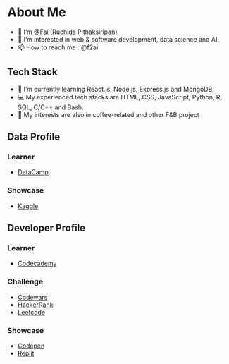 # About Me
- 👋 I’m @Fai (Ruchida Pithaksiripan)
- 👀 I’m interested in web & software development, data science and AI.
- 📫 How to reach me : @f2ai

## Tech Stack
- 🌱 I’m currently learning React.js, Node.js, Express.js and MongoDB.
- 💻 My experienced tech stacks are HTML, CSS, JavaScript, Python, R, SQL, C/C++ and Bash.
- 💞️ My interests are also in coffee-related and other F&B project


## Data Profile
### Learner
- [DataCamp](https://www.datacamp.com/portfolio/f2ai)
### Showcase
- [Kaggle](https://www.kaggle.com/ruchidapithaksiripan)

## Developer Profile
### Learner
- [Codecademy](https://www.codecademy.com/profiles/Ruchida)
### Challenge
- [Codewars](https://www.codewars.com/users/Fai)
- [HackerRank](https://www.hackerrank.com/Ruchida)
- [Leetcode](https://leetcode.com/ruchida_pithaksiripan/)
### Showcase
- [Codepen](https://codepen.io/fai-the-decoder)
- [Replit](https://replit.com/@RuchidaPithaksi)

<!---
Fai/Fai is a ✨ special ✨ repository because its `README.md` (this file) appears on your GitHub profile.
You can click the Preview link to take a look at your changes.
--->
